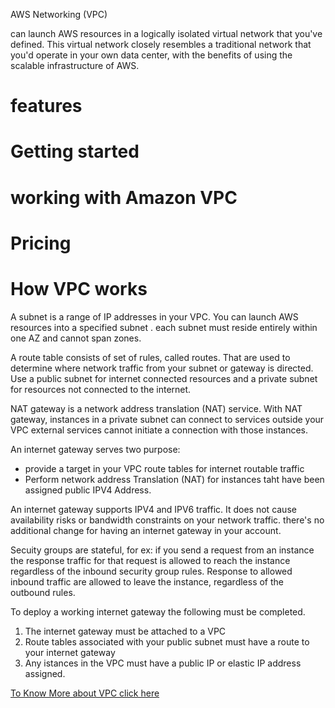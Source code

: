 AWS Networking (VPC)

can launch AWS resources in a logically isolated virtual network that you've defined. This virtual network closely resembles a traditional network that you'd operate in your own data center, with the benefits of using the scalable infrastructure of AWS.

# features

# Getting started

# working with Amazon VPC

# Pricing

# How VPC works

A subnet is a range of IP addresses in your VPC. You can launch AWS resources into a specified subnet . each subnet must reside entirely within one AZ and cannot span zones.


A route table consists of set of rules, called routes. That are used to determine where network traffic from your subnet or gateway is directed. Use a public subnet for internet connected resources and a private subnet for resources not connected to the internet.


NAT gateway is a network address translation (NAT) service. With NAT gateway, instances in a private subnet can connect to services outside your VPC external services cannot initiate a connection with those instances.

An internet gateway serves two purpose:
  - provide a target in your VPC route tables for internet routable traffic
  - Perform network address Translation (NAT) for instances taht have been assigned public IPV4 Address.

An internet gateway supports IPV4 and IPV6 traffic. It does not cause availability risks or bandwidth constraints on your network traffic. there's no additional change for having an internet gateway in your account.

Secuity groups are stateful, for ex: if you send  a request from an instance the response traffic for that request is allowed to reach the instance regardless of the inbound security group rules. Response to allowed inbound traffic are allowed to leave the instance, regardless of the outbound rules.


To deploy a working internet gateway the following must be completed.
1. The internet gateway must be attached to a VPC
2. Route tables associated with your public subnet must have a route to your internet gateway
3. Any istances in the VPC must have a public IP or elastic IP address assigned.



[To Know More about VPC click here](https://docs.aws.amazon.com/vpc/)
